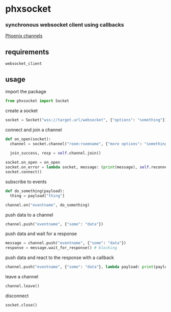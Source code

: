 # phxsocket
### synchronous websocket client using callbacks
[Phoenix channels](https://hexdocs.pm/phoenix/channels.html)
## requirements
`websocket_client`

## usage
import the package
```python
from phxsocket import Socket
```

create a socket
```python
socket = Socket("wss://target.url/websocket", {"options": "something"})
```

connect and join a channel
```python
def on_open(socket):
  channel = socket.channel("room:roomname", {"more options": "something else"})
  
  join_success, resp = self.channel.join()

socket.on_open = on_open
socket.on_error = lambda socket, message: (print(message), self.reconnect())
socket.connect()
```

subscribe to events
```python
def do_something(payload):
  thing = payload["thing"]

channel.on("eventname", do_something)
```

push data to a channel
```python
channel.push("eventname", {"some": "data"})
```

push data and wait for a response
```python
message = channel.push("eventname", {"some": "data"})
response = message.wait_for_response() # blocking
```

push data and react to the response with a callback
```python
channel.push("eventname", {"some": "data"}, lambda payload: print(payload))
```

leave a channel
```python
channel.leave()
```

disconnect
```python
socket.close()
```
